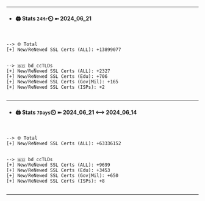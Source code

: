 

---
- #### 🖨️ **Stats** `24Hr`⏲️ ➼ 2024_06_21
```console


--> 🌐 Total
[+] New/ReNewed SSL Certs (ALL): +13899077


--> 🇧🇩 bd_ccTLDs
[+] New/ReNewed SSL Certs (ALL): +2327
[+] New/ReNewed SSL Certs (Edu): +706
[+] New/ReNewed SSL Certs (Gov|Mil): +165
[+] New/ReNewed SSL Certs (ISPs): +2


```

---
- #### 🖨️ **Stats** `7Days`⏲️ ➼ 2024_06_21 <--> 2024_06_14
```console


--> 🌐 Total
[+] New/ReNewed SSL Certs (ALL): +63336152


--> 🇧🇩 bd_ccTLDs
[+] New/ReNewed SSL Certs (ALL): +9699
[+] New/ReNewed SSL Certs (Edu): +3453
[+] New/ReNewed SSL Certs (Gov|Mil): +650
[+] New/ReNewed SSL Certs (ISPs): +8


```

---

